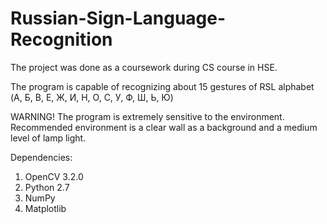 # Russian-Sign-Language-Recognition

The project was done as a coursework during CS course in HSE.

The program is capable of recognizing about 15 gestures of RSL alphabet (А, Б, В, Е, Ж, И, Н, О, С, У, Ф, Ш, Ь, Ю)

WARNING! The program is extremely sensitive to the environment. Recommended environment is a clear wall as a background and a medium level of lamp light.

Dependencies:
1) OpenCV 3.2.0
2) Python 2.7
3) NumPy
4) Matplotlib
